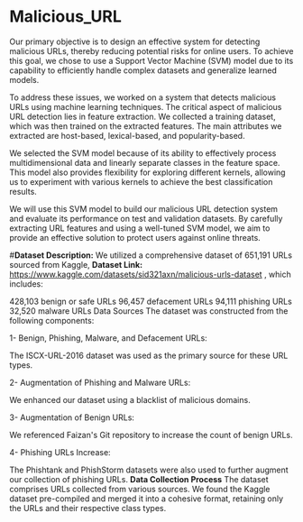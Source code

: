 # Malicious_URL
Our primary objective is to design an effective system for detecting malicious URLs, thereby reducing potential risks for online users. To achieve this goal, we chose to use a Support Vector Machine (SVM) model due to its capability to efficiently handle complex datasets and generalize learned models.

To address these issues, we worked on a system that detects malicious URLs using machine learning techniques. The critical aspect of malicious URL detection lies in feature extraction. We collected a training dataset, which was then trained on the extracted features. The main attributes we extracted are host-based, lexical-based, and popularity-based.

We selected the SVM model because of its ability to effectively process multidimensional data and linearly separate classes in the feature space. This model also provides flexibility for exploring different kernels, allowing us to experiment with various kernels to achieve the best classification results.

We will use this SVM model to build our malicious URL detection system and evaluate its performance on test and validation datasets. By carefully extracting URL features and using a well-tuned SVM model, we aim to provide an effective solution to protect users against online threats.

#**Dataset Description:**
We utilized a comprehensive dataset of 651,191 URLs sourced from Kaggle, **Dataset Link:** https://www.kaggle.com/datasets/sid321axn/malicious-urls-dataset , which includes:

428,103 benign or safe URLs
96,457 defacement URLs
94,111 phishing URLs
32,520 malware URLs
Data Sources
The dataset was constructed from the following components:

1- Benign, Phishing, Malware, and Defacement URLs:

The ISCX-URL-2016 dataset was used as the primary source for these URL types.

2- Augmentation of Phishing and Malware URLs:

We enhanced our dataset using a blacklist of malicious domains.

3- Augmentation of Benign URLs:

We referenced Faizan's Git repository to increase the count of benign URLs.

4- Phishing URLs Increase:

The Phishtank and PhishStorm datasets were also used to further augment our collection of phishing URLs.
**Data Collection Process**
The dataset comprises URLs collected from various sources. We found the Kaggle dataset pre-compiled and merged it into a cohesive format, retaining only the URLs and their respective class types.
